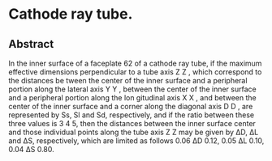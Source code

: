 # Cathode ray tube.

## Abstract
In the inner surface of a faceplate 62 of a cathode ray tube, if the maximum effective dimensions perpendicular to a tube axis Z Z , which correspond to the distances be tween the center of the inner surface and a peripheral portion along the lateral axis Y Y , between the center of the inner surface and a peripheral portion along the lon gitudinal axis X X , and between the center of the inner surface and a corner along the diagonal axis D D , are represented by Ss, Sl and Sd, respectively, and if the ratio between these three values is 3 4 5, then the distances between the inner surface center and those individual points along the tube axis Z Z may be given by ΔD, ΔL and ΔS, respectively, which are limited as follows 0.06 ΔD 0.12, 0.05 ΔL 0.10, 0.04 ΔS 0.80.